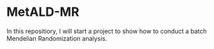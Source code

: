 # MetALD-MR
In this repositiory, I will start a project to show how to conduct a batch Mendelian Randomization analysis. 

